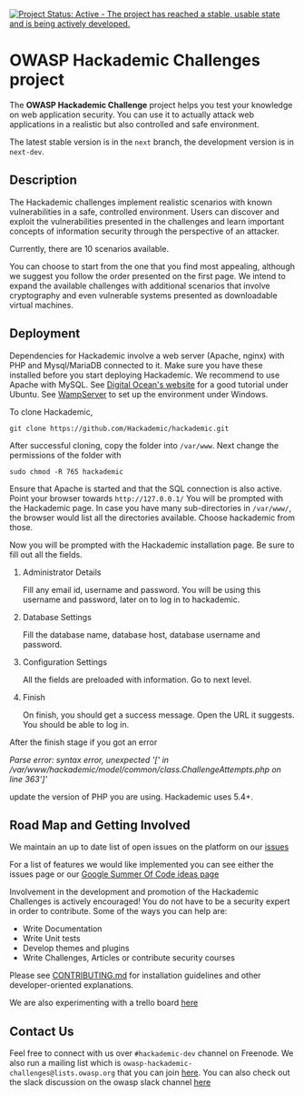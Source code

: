 [![Project Status: Active - The project has reached a stable, usable state and is being actively developed.](http://www.repostatus.org/badges/0.1.0/active.svg)](http://www.repostatus.org/#active)

OWASP Hackademic Challenges project
===================================

The **OWASP Hackademic Challenge** project helps you test your knowledge on web application security. You can use it to actually attack web applications in a realistic but also controlled and safe environment.

The latest stable version is in the `next` branch, the development version is in `next-dev`.


Description
-----------

The Hackademic challenges implement realistic scenarios with known vulnerabilities in a safe, controlled environment. Users can discover and exploit the vulnerabilities presented in the challenges and learn important concepts of information security through the perspective of an attacker.

Currently, there are 10 scenarios available.

You can choose to start from the one that you find most appealing, although we suggest you follow the order presented on the first page. We intend to expand the available challenges with additional scenarios that involve cryptography and even vulnerable systems presented as downloadable virtual machines.


Deployment
----------

Dependencies for Hackademic involve a web server (Apache, nginx) with PHP and Mysql/MariaDB connected to it. Make sure you have these installed before you start deploying Hackademic. We recommend to use Apache with MySQL. See [Digital Ocean's website](https://www.digitalocean.com/community/tutorials/how-to-install-linux-apache-mysql-php-lamp-stack-on-ubuntu) for a good tutorial under Ubuntu. See [WampServer](http://www.wampserver.com/en/) to set up the environment under Windows.

To clone Hackademic,

`git clone https://github.com/Hackademic/hackademic.git`

After successful cloning, copy the folder into `/var/www`.
Next change the permissions of the folder with

`sudo chmod -R 765 hackademic`

Ensure that Apache is started and that the SQL connection is also active. Point your browser towards `http://127.0.0.1/`
You will be prompted with the Hackademic page. In case you have many sub-directories in `/var/www/`, the browser would list all the directories available.
Choose hackademic from those.

Now you will be prompted with the Hackademic installation page.
Be sure to fill out all the fields.

1. Administrator Details

	Fill any email id, username and password. 
	You will be using this username and password, later on to log in to hackademic.

2. Database Settings
	
	Fill the database name, database host, database username and password.

3. Configuration Settings

	All the fields are preloaded with information. Go to next level.

4. Finish

	On finish, you should get a success message. Open the URL it suggests. 
	You should be able to log in.


After the finish stage if you got an error

*Parse error: syntax error, unexpected '[' in /var/www/hackademic/model/common/class.ChallengeAttempts.php on line 363']'*

update the version of PHP you are using. Hackademic uses 5.4+. 


Road Map and Getting Involved
-----------------------------

We maintain an up to date list of open issues on the platform on our [issues](https://github.com/Hackademic/hackademic/issues)

For a list of features we would like implemented you can see either the issues page or our [Google Summer Of Code ideas page](https://www.owasp.org/index.php/GSoC2013_Ideas#OWASP_Hackademic_Challenges_-_New_challenges_and_Improvements_to_the_existing_ones)

Involvement in the development and promotion of the Hackademic Challenges is actively encouraged!
You do not have to be a security expert in order to contribute.
Some of the ways you can help are:

* Write Documentation
* Write Unit tests
* Develop themes and plugins
* Write Challenges, Articles or contribute security courses

Please see [CONTRIBUTING.md](CONTRIBUTING.md) for installation guidelines and other developer-oriented explanations.

We are also experimenting with a trello board [here](https://trello.com/b/Y6oHvP3P/hakcademic-roadmap)

Contact Us
----------

Feel free to connect with us over `#hackademic-dev` channel on Freenode.
We also run a mailing list which is `owasp-hackademic-challenges@lists.owasp.org`
that you can join [here](https://lists.owasp.org/mailman/listinfo/owasp-hackademic-challenges).
You can also check out the slack discussion on the owasp slack channel [here](https://owasp.slack.com/messages/project-hackademic/)
